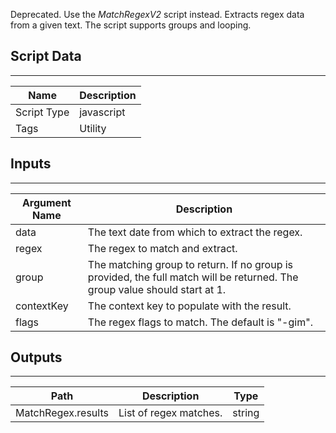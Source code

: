 Deprecated. Use the *MatchRegexV2* script instead.
Extracts regex data from a given text. The script supports groups and looping.

## Script Data

---

| **Name** | **Description** |
| --- | --- |
| Script Type | javascript |
| Tags | Utility |


## Inputs

---

| **Argument Name** | **Description** |
| --- | --- |
| data | The text date from which to extract the regex. |
| regex | The regex to match and extract. |
| group | The matching group to return. If no group is provided, the full match will be returned. The group value should start at 1. |
| contextKey | The context key to populate with the result. |
| flags | The regex flags to match. The default is "-gim". |

## Outputs

---

| **Path** | **Description** | **Type** |
| --- | --- | --- |
| MatchRegex.results | List of regex matches. | string |
